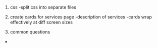 
1. css
-split css into separate files

2. create cards for services page
-description of services
-cards wrap effectively at diff screen sizes

3. common questions
-